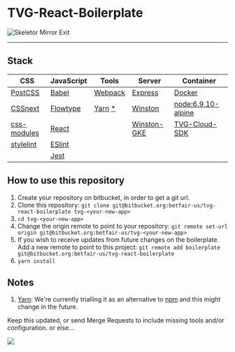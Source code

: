 # TVG-React-Boilerplate

![Skeletor Mirror Exit](http://i.imgur.com/KEN2jpA.gif)

---

## Stack

| CSS                                                       | JavaScript                                 | Tools                                | Server                                                      | Container                                                       |
|-----------------------------------------------------------|--------------------------------------------|-------------------------------------|-------------------------------------------------------------|-----------------------------------------------------------------|
| [PostCSS](http://postcss.org/)                            | [Babel](https://babeljs.io/)               | [Webpack](https://webpack.js.org/)  | [Express](https://expressjs.com/)                           | [Docker](https://www.docker.com/)                               |
| [CSSnext](http://cssnext.io/)                             | [Flowtype](https://flowtype.org/)          | [Yarn](https://yarnpkg.com/) [*](#markdown-header-notes)| [Winston](https://github.com/winstonjs/winston)             | [node:6.9.10-alpine](https://hub.docker.com/_/node/)            |
| [css-modules](https://github.com/css-modules/css-modules) | [React](https://facebook.github.io/react/) |                                    | [Winston-GKE](https://github.com/dannydavidson/winston-gke) | [TVG-Cloud-SDK](https://bitbucket.org/betfair-us/tvg-cloud-sdk) |
| [stylelint](https://stylelint.io/)                        | [ESlint](http://eslint.org/)               |                                    |                                                             |                                                                 |
|                                                           | [Jest](https://facebook.github.io/jest/)   |                                    |                                                             |                                                                 |

## How to use this repository

1. Create your repository on bitbucket, in order to get a git url.
1. Clone this repository: `git clone git@bitbucket.org:betfair-us/tvg-react-boilerplate tvg-<your-new-app>`
1. `cd tvg-<your-new-app>`
1. Change the origin remote to point to your repository: `git remote set-url origin git@bitbucket.org:betfair-us/tvg-<your-new-app>`
1. If you wish to receive updates from future changes on the boilerplate. Add a new remote to point to this project: `git remote add boilerplate git@bitbucket.org:betfair-us/tvg-react-boilerplate`
1. `yarn install`

## Notes

1. [Yarn](https://yarnpkg.com/): We're currently trialling it as an alternative to [npm](https://www.npmjs.com/) and this might change in the future.

Keep this updated, or send Merge Requests to include missing tools and/or configuration.
or else...

![](https://media.giphy.com/media/pjkngLDANouLm/giphy.gif)